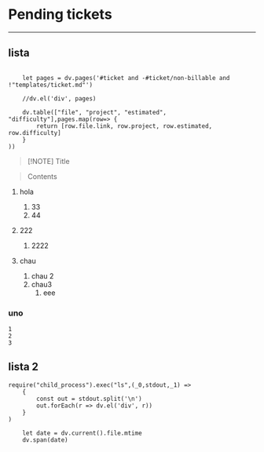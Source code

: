# Pending tickets
---

## lista

``` dataviewjs
	
	let pages = dv.pages('#ticket and -#ticket/non-billable and !"templates/ticket.md"')
	
	//dv.el('div', pages)
	
	dv.table(["file", "project", "estimated", "difficulty"],pages.map(row=> {
		return [row.file.link, row.project, row.estimated, row.difficulty]
	}
))
```
> [!NOTE] Title

> Contents

1. hola
	1. 33
	2. 44
2. 222
	1. 2222

1. chau
	1. chau 2
	2. chau3
		1. eee
### uno
	1
	2
	3


## lista 2
```dataviewjs
require("child_process").exec("ls",(_0,stdout,_1) => 
	{
		const out = stdout.split('\n')
		out.forEach(r => dv.el('div', r))
	}
)
```
```dataviewjs
	let date = dv.current().file.mtime
	dv.span(date)
```
